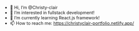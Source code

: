 - 👋 Hi, I’m @Christy-clair
- 👀 I’m interested in fullstack development!
- 🌱 I’m currently learning React.js framework!
- 📫 How to reach me: https://christyclair-portfolio.netlify.app/
